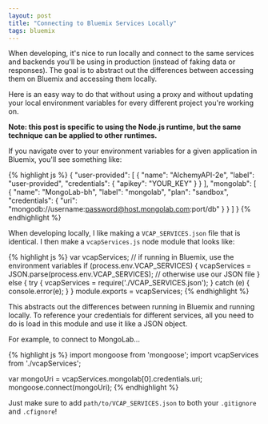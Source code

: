 ```yaml
---
layout: post
title: "Connecting to Bluemix Services Locally"
tags: bluemix
---
```


When developing, it's nice to run locally and connect to the same services and
backends you'll be using in production (instead of faking data or responses).
The goal is to abstract out the differences between accessing them on Bluemix
and accessing them locally.

Here is an easy way to do that without using a proxy and without updating your
local environment variables for every different project you're working on.

**Note: this post is specific to using the Node.js runtime, but the same
technique can be applied to other runtimes.**

If you navigate over to your environment variables for a given application in
Bluemix, you'll see something like:

{% highlight js %}
{
  "user-provided": [
    {
      "name": "AlchemyAPI-2e",
      "label": "user-provided",
      "credentials": {
        "apikey": "YOUR_KEY"
      }
    }
  ],
  "mongolab": [
    {
      "name": "MongoLab-bh",
      "label": "mongolab",
      "plan": "sandbox",
      "credentials": {
        "uri": "mongodb://username:password@host.mongolab.com:port/db"
      }
    }
  ]
}
{% endhighlight %}

When developing locally, I like making a `VCAP_SERVICES.json` file that is
identical. I then make a `vcapServices.js` node module that looks like:

{% highlight js %}
var vcapServices;
// if running in Bluemix, use the environment variables
if (process.env.VCAP_SERVICES) {
  vcapServices = JSON.parse(process.env.VCAP_SERVICES);
// otherwise use our JSON file
} else {
  try {
    vcapServices = require('./VCAP_SERVICES.json');
  } catch (e) {
    console.error(e);
  }
}
module.exports = vcapServices;
{% endhighlight %}

This abstracts out the differences between running in Bluemix and running
locally. To reference your credentials for different services, all you need to
do is load in this module and use it like a JSON object.

For example, to connect to MongoLab...

{% highlight js %}
import mongoose     from 'mongoose';
import vcapServices from './vcapServices';

var mongoUri = vcapServices.mongolab[0].credentials.uri;
mongoose.connect(mongoUri);
{% endhighlight %}

Just make sure to add `path/to/VCAP_SERVICES.json` to both your `.gitignore` and
`.cfignore`!
